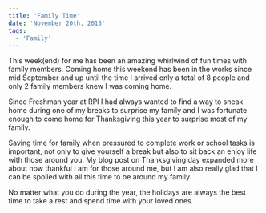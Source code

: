 ```yaml
---
title: 'Family Time'
date: 'November 20th, 2015'
tags:
  - 'Family'
---
```


This week(end) for me has been an amazing whirlwind of fun times with family
members. Coming home this weekend has been in the works since mid September and
up until the time I arrived only a total of 8 people and only 2 family members
knew I was coming home.

Since Freshman year at RPI I had always wanted to find a way to sneak home
during one of my breaks to surprise my family and I was fortunate enough to come
home for Thanksgiving this year to surprise most of my family.

Saving time for family when pressured to complete work or school tasks is
important, not only to give yourself a break but also to sit back an enjoy life
with those around you. My blog post on Thanksgiving day expanded more about how
thankful I am for those around me, but I am also really glad that I can be
spoiled with all this time to be around my family.

No matter what you do during the year, the holidays are always the best time to
take a rest and spend time with your loved ones.
